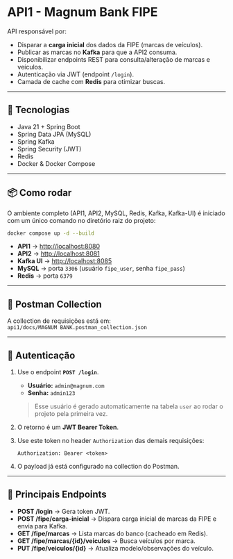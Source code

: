 # API1 - Magnum Bank FIPE

API responsável por:
- Disparar a **carga inicial** dos dados da FIPE (marcas de veículos).
- Publicar as marcas no **Kafka** para que a API2 consuma.
- Disponibilizar endpoints REST para consulta/alteração de marcas e veículos.
- Autenticação via JWT (endpoint `/login`).
- Camada de cache com **Redis** para otimizar buscas.

---

## 🚀 Tecnologias
- Java 21 + Spring Boot
- Spring Data JPA (MySQL)
- Spring Kafka
- Spring Security (JWT)
- Redis
- Docker & Docker Compose

---

## 📦 Como rodar
O ambiente completo (API1, API2, MySQL, Redis, Kafka, Kafka-UI) é iniciado com um único comando no diretório raiz do projeto:

```bash
docker compose up -d --build
```

- **API1** → [http://localhost:8080](http://localhost:8080)
- **API2** → [http://localhost:8081](http://localhost:8081)
- **Kafka UI** → [http://localhost:8085](http://localhost:8085)
- **MySQL** → porta `3306` (usuário `fipe_user`, senha `fipe_pass`)
- **Redis** → porta `6379`

---

## 🧪 Postman Collection
A collection de requisições está em:  
`api1/docs/MAGNUM BANK.postman_collection.json`

---

## 🔑 Autenticação
1. Use o endpoint **`POST /login`**.
    - **Usuário:** `admin@magnum.com`
    - **Senha:** `admin123`
   > Esse usuário é gerado automaticamente na tabela `user` ao rodar o projeto pela primeira vez.

2. O retorno é um **JWT Bearer Token**.
3. Use este token no header `Authorization` das demais requisições:
   ```
   Authorization: Bearer <token>
   ```
4. O payload já está configurado na collection do Postman.

---

## 📖 Principais Endpoints
- **POST /login** → Gera token JWT.
- **POST /fipe/carga-inicial** → Dispara carga inicial de marcas da FIPE e envia para Kafka.
- **GET /fipe/marcas** → Lista marcas do banco (cacheado em Redis).
- **GET /fipe/marcas/{id}/veiculos** → Busca veículos por marca.
- **PUT /fipe/veiculos/{id}** → Atualiza modelo/observações do veículo.  
